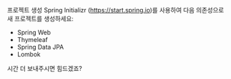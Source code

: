 프로젝트 생성
Spring Initializr (https://start.spring.io)를 사용하여 다음 의존성으로 새 프로젝트를 생성하세요:
- Spring Web
- Thymeleaf
- Spring Data JPA
- Lombok
 
시간 더 보내주시면 힘드겠죠?
